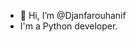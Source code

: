 - 👋 Hi, I’m @Djanfarouhanif
- I'm a Python developer.
<!---
Djanfarouhanif/Djanfarouhanif is a ✨ special ✨ repository because its `README.md` (this file) appears on your GitHub profile.
You can click the Preview link to take a look at your changes.
--->
